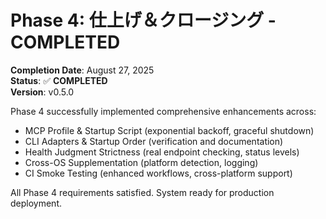 # Phase 4: 仕上げ＆クロージング - COMPLETED

**Completion Date**: August 27, 2025  
**Status**: ✅ **COMPLETED**  
**Version**: v0.5.0

Phase 4 successfully implemented comprehensive enhancements across:
- MCP Profile & Startup Script (exponential backoff, graceful shutdown)
- CLI Adapters & Startup Order (verification and documentation)  
- Health Judgment Strictness (real endpoint checking, status levels)
- Cross-OS Supplementation (platform detection, logging)
- CI Smoke Testing (enhanced workflows, cross-platform support)

All Phase 4 requirements satisfied. System ready for production deployment.
